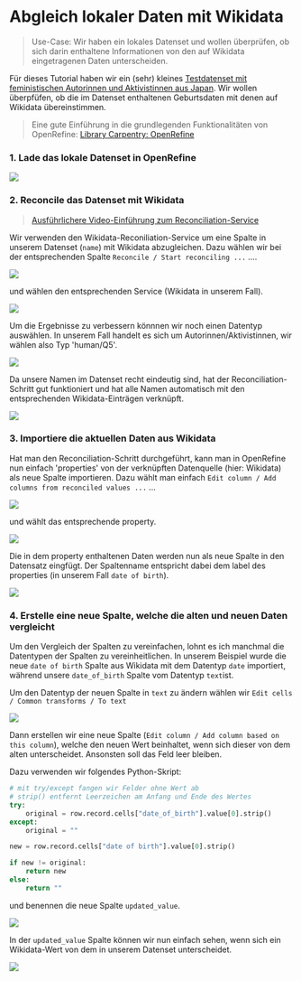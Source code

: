 # Abgleich lokaler Daten mit Wikidata

> Use-Case: Wir haben ein lokales Datenset und wollen überprüfen, ob sich darin enthaltene Informationen von den auf Wikidata eingetragenen Daten unterscheiden.


Für dieses Tutorial haben wir ein (sehr) kleines [Testdatenset mit feministischen Autorinnen und Aktivistinnen aus Japan](https://github.com/KompetenzwerkD/openrefine-resources/blob/master/tutorials/wikidata_abgleich/data/japanese_feminist_writers.csv). Wir wollen überpfüfen, ob die im Datenset enthaltenen Geburtsdaten mit denen auf Wikidata übereinstimmen. 

> Eine gute Einführung in die grundlegenden Funktionalitäten von OpenRefine: [Library Carpentry: OpenRefine](https://librarycarpentry.org/lc-open-refine/)

### 1. Lade das lokale Datenset in OpenRefine

![](https://github.com/KompetenzwerkD/openrefine-resources/blob/master/tutorials/wikidata_abgleich/images/openrefine_wikidata1.png)

### 2. Reconcile das Datenset mit Wikidata

> [Ausführlichere Video-Einführung zum Reconciliation-Service](https://www.youtube.com/playlist?list=PL_0jeq3PjvtADzbovAgHNzOFvOlyF6uL1)

Wir verwenden den Wikidata-Reconiliation-Service um eine Spalte in unserem Datenset (`name`) mit Wikidata abzugleichen. Dazu wählen wir bei der entsprechenden Spalte `Reconcile / Start reconciling ...` ....

![](https://github.com/KompetenzwerkD/openrefine-resources/blob/master/tutorials/wikidata_abgleich/images/openrefine_wikidata2.png)

und wählen den entsprechenden Service (Wikidata in unserem Fall).

![](https://github.com/KompetenzwerkD/openrefine-resources/blob/master/tutorials/wikidata_abgleich/images/openrefine_wikidata3.png)

Um die Ergebnisse zu verbessern könnnen wir noch einen Datentyp auswählen. In unserem Fall handelt es sich um Autorinnen/Aktivistinnen, wir wählen also Typ 'human/Q5'. 

![](https://github.com/KompetenzwerkD/openrefine-resources/blob/master/tutorials/wikidata_abgleich/images/openrefine_wikidata4.png)

Da unsere Namen im Datenset recht eindeutig sind, hat der Reconciliation-Schritt gut funktioniert und hat alle Namen automatisch mit den entsprechenden Wikidata-Einträgen verknüpft.

![](https://github.com/KompetenzwerkD/openrefine-resources/blob/master/tutorials/wikidata_abgleich/images/openrefine_wikidata5.png)


### 3. Importiere die aktuellen Daten aus Wikidata

Hat man den Reconciliation-Schritt durchgeführt, kann man in OpenRefine nun einfach 'properties' von der verknüpften Datenquelle (hier: Wikidata) als neue Spalte importieren.
Dazu wählt man einfach `Edit column / Add columns from reconciled values ...` ...

![](https://github.com/KompetenzwerkD/openrefine-resources/blob/master/tutorials/wikidata_abgleich/images/openrefine_wikidata6.png)

und wählt das entsprechende property.

![](https://github.com/KompetenzwerkD/openrefine-resources/blob/master/tutorials/wikidata_abgleich/images/openrefine_wikidata7.png)

Die in dem property enthaltenen Daten werden nun als neue Spalte in den Datensatz eingfügt. Der Spaltenname entspricht dabei dem label des properties (in unserem Fall `date of birth`).

![](https://github.com/KompetenzwerkD/openrefine-resources/blob/master/tutorials/wikidata_abgleich/images/openrefine_wikidata9.png)

### 4. Erstelle eine neue Spalte, welche die alten und neuen Daten vergleicht

Um den Vergleich der Spalten zu vereinfachen, lohnt es ich manchmal die Datentypen der Spalten zu vereinheitlichen. In unserem Beispiel wurde die neue `date of birth` Spalte aus Wikidata mit dem Datentyp `date` importiert, während unsere `date_of_birth` Spalte vom Datentyp `text`ist.

Um den Datentyp der neuen Spalte in `text` zu ändern wählen wir `Edit cells / Common transforms / To text`

![](https://github.com/KompetenzwerkD/openrefine-resources/blob/master/tutorials/wikidata_abgleich/images/openrefine_wikidata11.png)

Dann erstellen wir eine neue Spalte (`Edit column / Add column based on this column`), welche den neuen Wert beinhaltet, wenn sich dieser von dem alten unterscheidet. Ansonsten soll das Feld leer bleiben.

Dazu verwenden wir folgendes Python-Skript:

```python
# mit try/except fangen wir Felder ohne Wert ab
# strip() entfernt Leerzeichen am Anfang und Ende des Wertes
try:
    original = row.record.cells["date_of_birth"].value[0].strip()
except:
    original = ""

new = row.record.cells["date of birth"].value[0].strip()

if new != original:
    return new
else:
    return ""
```

und benennen die neue Spalte `updated_value`.

![](https://github.com/KompetenzwerkD/openrefine-resources/blob/master/tutorials/wikidata_abgleich/images/openrefine_wikidata12.png)

In der `updated_value` Spalte können wir nun einfach sehen, wenn sich ein Wikidata-Wert von dem in unserem Datenset unterscheidet.

![](https://github.com/KompetenzwerkD/openrefine-resources/blob/master/tutorials/wikidata_abgleich/images/openrefine_wikidata13.png)
